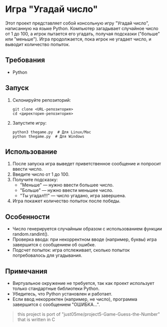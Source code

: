 # Игра "Угадай число"

Этот проект представляет собой консольную игру "Угадай число", написанную на языке Python. Компьютер загадывает случайное число от 1 до 100, а игрок пытается его угадать, получая подсказки ("больше" или "меньше"). Игра продолжается, пока игрок не угадает число, и выводит количество попыток.

## Требования

- Python

## Запуск

1. Склонируйте репозиторий:
   ```
   git clone <URL-репозитория>
   cd <директория-репозитория>
   ```

2. Запустите игру:
   ```
   python3 thegame.py  # Для Linux/Mac
   python thegame.py  # Для Windows
   ```

## Использование

1. После запуска игра выведет приветственное сообщение и попросит ввести число.
2. Введите число от 1 до 100.
3. Получите подсказку:
   - "Меньше" — нужно ввести большее число.
   - "Больше" — нужно ввести меньшее число.
   - "Ты угадал!!!" — число угадано, игра завершена.
4. Игра покажет количество попыток после победы.

## Особенности

- Число генерируется случайным образом с использованием функции random.randint().
- Проверка ввода: при некорректном вводе (например, буквы) игра завершится с сообщением об ошибке.
- Подсчет попыток: игра отслеживает, сколько попыток потребовалось для угадывания.

## Примечания

- Виртуальное окружение не требуется, так как проект использует только стандартные библиотеки Python.
- Убедитесь, что Python установлен и работает.
- Если ввод некорректен (например, не число), программа завершится с сообщением "ОШИБКА...".


> this project is port of "just05me/project5-Game-Guess-the-Number" that is written in C